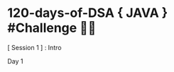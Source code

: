 # 120-days-of-DSA { JAVA } #Challenge :man_technologist:
            
[ Session 1 ] : Intro 

Day 1

